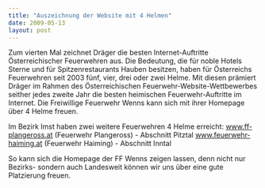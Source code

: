 ```yaml
---
title: "Auszeichnung der Website mit 4 Helmen"
date: 2009-05-13
layout: post
---
```


Zum vierten Mal zeichnet Dräger die besten Internet-Auftritte Österreichischer Feuerwehren aus. Die Bedeutung, die für noble Hotels Sterne und für Spitzenrestaurants Hauben besitzen, haben für Österreichs Feuerwehren seit 2003 fünf, vier, drei oder zwei Helme. Mit diesen prämiert Dräger im Rahmen des Österreichischen Feuerwehr-Website-Wettbewerbes seither jedes zweite Jahr die besten heimischen Feuerwehr-Auftritte im Internet. Die Freiwillige Feuerwehr Wenns kann sich mit ihrer Homepage über 4 Helme freuen.

Im Bezirk Imst haben zwei weitere Feuerwehren 4 Helme erreicht:
www.ff-plangeross.at (Feuerwehr Plangeross) - Abschnitt Pitztal
www.feuerwehr-haiming.at (Feuerwehr Haiming) - Abschnitt Inntal

So kann sich die Homepage der FF Wenns zeigen lassen, denn nicht nur Bezirks- sondern auch Landesweit können wir uns über eine gute Platzierung freuen.